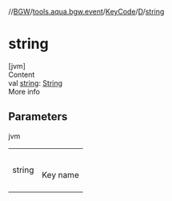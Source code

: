 //[BGW](../../../../index.md)/[tools.aqua.bgw.event](../../index.md)/[KeyCode](../index.md)/[D](index.md)/[string](string.md)



# string  
[jvm]  
Content  
val [string](string.md): [String](https://kotlinlang.org/api/latest/jvm/stdlib/kotlin/-string/index.html)  
More info  


## Parameters  
  
jvm  
  
| | |
|---|---|
| <a name="tools.aqua.bgw.event/KeyCode.D/string/#/PointingToDeclaration/"></a>string| <a name="tools.aqua.bgw.event/KeyCode.D/string/#/PointingToDeclaration/"></a><br><br>Key name<br><br>|
  
  



